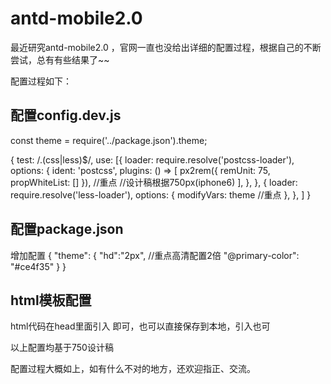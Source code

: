 # antd-mobile2.0
最近研究antd-mobile2.0 ，官网一直也没给出详细的配置过程，根据自己的不断尝试，总有有些结果了~~


配置过程如下：

## 配置config.dev.js


const theme = require('../package.json').theme;

{
  test: /\.(css|less)$/,
  use: [{
    loader: require.resolve('postcss-loader'),
    options: {
      ident: 'postcss',
      plugins: () => [
        px2rem({
          remUnit: 75,
          propWhiteList: []
        }), //重点    //设计稿根据750px(iphone6)
      ],
    },
  }, {
    loader: require.resolve('less-loader'),
    options: {
      modifyVars: theme //重点
    },
  }, ]
}
              
## 配置package.json

增加配置
{
  "theme": {
    "hd":"2px", //重点高清配置2倍
    "@primary-color": "#ce4f35"
  }
}


## html模板配置

html代码在head里面引入 <script src="http://g.tbcdn.cn/mtb/lib-flexible/0.3.4/??flexible_css.js,flexible.js"></script> 即可，也可以直接保存到本地，引入也可
              


以上配置均基于750设计稿


配置过程大概如上，如有什么不对的地方，还欢迎指正、交流。
